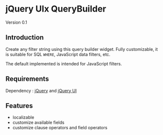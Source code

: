 jQuery UIx QueryBuilder
==================
Version 0.1

Introduction
------------

Create any filter string using this query builder widget. Fully customizable, it is suitable for SQL `WHERE`,
JavaScript data filters, etc.

The default implemented is intended for JavaScript filters.

Requirements
------------

Dependency : [jQuery](http://jquery.com/) and [jQuery UI](http://jqueryui.com/)

Features
------------

- localizable
- customize available fields
- customize clause operators and field operators
